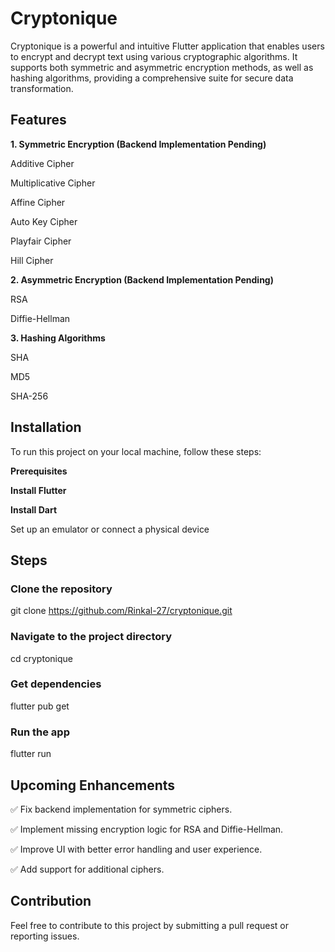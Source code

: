 # Cryptonique

Cryptonique is a powerful and intuitive Flutter application that enables users to encrypt and decrypt text using various cryptographic algorithms. It supports both symmetric and asymmetric encryption methods, as well as hashing algorithms, providing a comprehensive suite for secure data transformation.

## Features

**1. Symmetric Encryption (Backend Implementation Pending)**

Additive Cipher

Multiplicative Cipher

Affine Cipher 

Auto Key Cipher 

Playfair Cipher 

Hill Cipher 

**2. Asymmetric Encryption (Backend Implementation Pending)**

RSA 

Diffie-Hellman 

**3. Hashing Algorithms**

SHA

MD5

SHA-256

## Installation

To run this project on your local machine, follow these steps:

**Prerequisites**

**Install Flutter**

**Install Dart**

Set up an emulator or connect a physical device

## Steps

### Clone the repository

git clone https://github.com/Rinkal-27/cryptonique.git

### Navigate to the project directory

cd cryptonique

### Get dependencies

flutter pub get

### Run the app

flutter run

## Upcoming Enhancements

✅ Fix backend implementation for symmetric ciphers.

✅ Implement missing encryption logic for RSA and Diffie-Hellman.

✅ Improve UI with better error handling and user experience.

✅ Add support for additional ciphers.

## Contribution

Feel free to contribute to this project by submitting a pull request or reporting issues.

